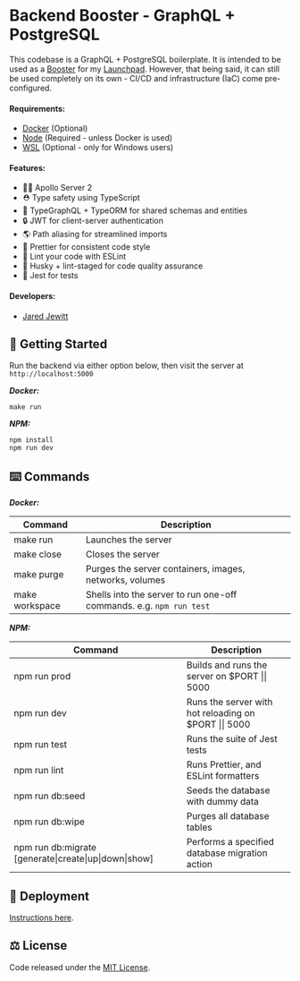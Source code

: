 # Backend Booster - GraphQL + PostgreSQL

This codebase is a GraphQL + PostgreSQL boilerplate. It is intended to be used as a
[Booster](https://github.com/jared-jewitt/booster-guidelines) for my [Launchpad](https://github.com/jared-jewitt/launchpad).
However, that being said, it can still be used completely on its own - CI/CD and infrastructure (IaC) come pre-configured.

#### Requirements:

- [Docker](https://www.docker.com/) (Optional)
- [Node](https://nodejs.org/en/) (Required - unless Docker is used)
- [WSL](https://docs.microsoft.com/en-us/windows/wsl/install-win10) (Optional - only for Windows users)

#### Features:

- 👨‍🚀 Apollo Server 2
- ⛑️ Type safety using TypeScript
- 🤖 TypeGraphQL + TypeORM for shared schemas and entities
- 🔒 JWT for client-server authentication
- 🌎 Path aliasing for streamlined imports
- 🌈 Prettier for consistent code style
- 👀 Lint your code with ESLint
- 🐺 Husky + lint-staged for code quality assurance
- 🧪 Jest for tests

#### Developers:

- [Jared Jewitt](https://jared-jewitt.github.io/)

## 🏃 Getting Started

Run the backend via either option below, then visit the server at `http://localhost:5000`

**_Docker:_**

```
make run
```

**_NPM:_**

```
npm install
npm run dev
```

## ⌨️ Commands

**_Docker:_**

| Command        | Description                                                         |
| -------------- | ------------------------------------------------------------------- |
| make run       | Launches the server                                                 |
| make close     | Closes the server                                                   |
| make purge     | Purges the server containers, images, networks, volumes             |
| make workspace | Shells into the server to run one-off commands. e.g. `npm run test` |

**_NPM:_**

| Command                                                               | Description                                                   |
| --------------------------------------------------------------------- | ------------------------------------------------------------- |
| npm run prod                                                          | Builds and runs the server on $PORT &#124;&#124; 5000         |
| npm run dev                                                           | Runs the server with hot reloading on $PORT &#124;&#124; 5000 |
| npm run test                                                          | Runs the suite of Jest tests                                  |
| npm run lint                                                          | Runs Prettier, and ESLint formatters                          |
| npm run db:seed                                                       | Seeds the database with dummy data                            |
| npm run db:wipe                                                       | Purges all database tables                                    |
| npm run db:migrate [generate&#124;create&#124;up&#124;down&#124;show] | Performs a specified database migration action                |

## 🚀 Deployment

[Instructions here](DEPLOYMENT.md).

## ⚖️ License

Code released under the [MIT License](LICENSE).
